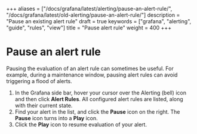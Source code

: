 +++
aliases = ["/docs/grafana/latest/alerting/pause-an-alert-rule/", "/docs/grafana/latest/old-alerting/pause-an-alert-rule/"]
description = "Pause an existing alert rule"
draft = true
keywords = ["grafana", "alerting", "guide", "rules", "view"]
title = "Pause alert rule"
weight = 400
+++

# Pause an alert rule

Pausing the evaluation of an alert rule can sometimes be useful. For example, during a maintenance window, pausing alert rules can avoid triggering a flood of alerts.

1. In the Grafana side bar, hover your cursor over the Alerting (bell) icon and then click **Alert Rules**. All configured alert rules are listed, along with their current state.
1. Find your alert in the list, and click the **Pause** icon on the right. The **Pause** icon turns into a **Play** icon.
1. Click the **Play** icon to resume evaluation of your alert.
